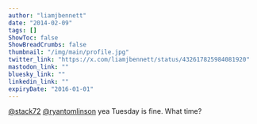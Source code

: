 ```yaml
---
author: "liamjbennett"
date: "2014-02-09"
tags: []
ShowToc: false
ShowBreadCrumbs: false
thumbnail: "/img/main/profile.jpg"
twitter_link: "https://x.com/liamjbennett/status/432617825984081920"
mastodon_link: ""
bluesky_link: ""
linkedin_link: ""
expiryDate: "2016-01-01"
---
```


[@stack72](https://x.com/stack72) [@ryantomlinson](https://x.com/ryantomlinson) yea Tuesday is fine. What time?

